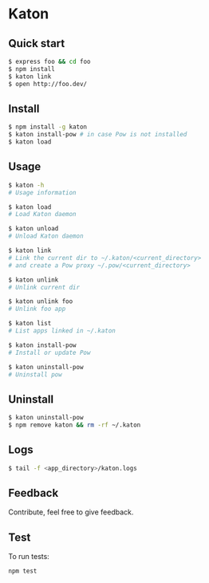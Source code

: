 # Katon

## Quick start

```bash
$ express foo && cd foo
$ npm install
$ katon link
$ open http://foo.dev/
```

## Install

```bash
$ npm install -g katon
$ katon install-pow # in case Pow is not installed
$ katon load
```

## Usage

```bash
$ katon -h
# Usage information

$ katon load
# Load Katon daemon

$ katon unload
# Unload Katon daemon

$ katon link
# Link the current dir to ~/.katon/<current_directory>
# and create a Pow proxy ~/.pow/<current_directory>

$ katon unlink
# Unlink current dir

$ katon unlink foo
# Unlink foo app

$ katon list
# List apps linked in ~/.katon

$ katon install-pow
# Install or update Pow

$ katon uninstall-pow
# Uninstall pow
```

## Uninstall

```bash
$ katon uninstall-pow
$ npm remove katon && rm -rf ~/.katon
```



## Logs

```bash
$ tail -f <app_directory>/katon.logs
```

## Feedback

Contribute, feel free to give feedback.

## Test

To run tests:

```
npm test
```
